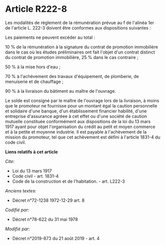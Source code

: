 # Article R222-8

Les modalités de règlement de la rémunération prévue au f de l'alinéa 1er de l'article L. 222-3 doivent être conformes aux
dispositions suivantes : 

Les paiements ne peuvent excéder au total : 

10 % de la rémunération à la signature du contrat de promotion immobilière dans le cas où les études préliminaires ont fait
l'objet d'un contrat distinct du contrat de promotion immobilière, 25 % dans le cas contraire ; 

50 % à la mise hors d'eau ; 

70 % à l'achèvement des travaux d'équipement, de plomberie, de menuiserie et de chauffage ; 

90 % à la livraison du bâtiment au maître de l'ouvrage. 

Le solde est consigné par le maître de l'ouvrage lors de la livraison, à moins que le promoteur ne fournisse pour un montant
égal la caution personnelle et solidaire d'une banque, d'un établissement financier habilité, d'une entreprise d'assurance
agréee à cet effet ou d'une société de caution mutuelle constituée conformément aux dispositions de la loi du 13 mars 1917
ayant pour objet l'organisation du crédit au petit et moyen commerce et à la petite et moyenne industrie. Il est payable à
l'achèvement de la mission du promoteur, tel que cet achèvement est défini à l'article 1831-4 du code civil.

**Liens relatifs à cet article**

_Cite_:

  - Loi du 13 mars 1917
  - Code civil - art. 1831-4
  - Code de la construction et de l'habitation. - art. L222-3

_Anciens textes_:

  - Décret n°72-1238 1972-12-29 art. 8

_Codifié par_:

  - Décret n°78-622 du 31 mai 1978

_Modifié par_:

  - Décret n°2019-873 du 21 août 2019 - art. 4

